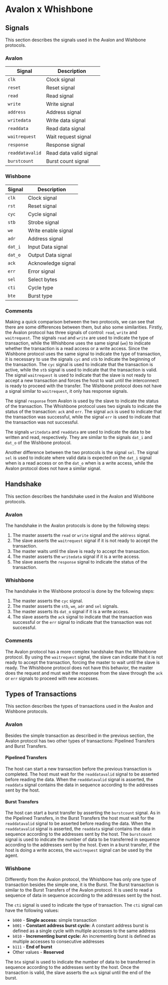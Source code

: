 # Avalon x Whishbone

## Signals

This section describes the signals used in the Avalon and Wishbone protocols.

### Avalon

| Signal | Description |
| ------ | ----------- |
| `clk` | Clock signal |
| `reset` | Reset signal |
| `read` | Read signal |
| `write` | Write signal |
| `address` | Address signal |
| `writedata` | Write data signal |
| `readdata` | Read data signal |
| `waitrequest` | Wait request signal |
| `response` | Response signal |
| `readdatavalid` | Read data valid signal |
| `burstcount` | Burst count signal |

### Wishbone

| Signal | Description |
| ------ | ----------- |
| `clk` | Clock signal |
| `rst` | Reset signal |
| `cyc` | Cycle signal |
| `stb` | Strobe signal |
| `we` | Write enable signal |
| `adr` | Address signal |
| `dat_i` | Input Data signal |
| `dat_o` | Output Data signal |
| `ack` | Acknowledge signal |
| `err` | Error signal |
| `sel` | Select bytes |
| `cti` | Cycle type |
| `bte` | Burst type |

### Comments

Making a quick comparison between the two protocols, we can see that there are some differences between them, but also some similarities. Firstly, the Avalon protocol has three signals of control: `read`, `write` and `waitrequest`. The signals `read` and `write` are used to indicate the type of transaction, while the Whishbone uses the same signal (`we`) to indicate whether the transaction is a read access or a write access. Since the Wishbone protocol uses the same signal to indicate the type of transaction, it is necessary to use the signals `cyc` and `stb` to indicate the beginning of the transaction. The `cyc` signal is used to indicate that the transaction is active, while the `stb` signal is used to indicate that the transaction is valid. The signal `waitrequest` is used to indicate that the slave is not ready to accept a new transaction and forces the host to wait until the interconnect is ready to proceed with the transfer. The Wishbone protocol does not have a signal similar to `waitrequest`, it only has response signals.  

The signal `response` from Avalon is used by the slave to indicate the status of the transaction. The Whishbone protocol uses two signals to indicate the status of the transaction: `ack` and `err`. The signal `ack` is used to indicate that the transaction was successful, while the signal `err` is used to indicate that the transaction was not successful.

The signals `writedata` and `readdata` are used to indicate the data to be written and read, respectively. They are similar to the signals `dat_i` and `dat_o` of the Wishbone protocol.

Another difference between the two protocols is the signal `sel`. The signal `sel` is used to indicate where valid data is expected on the `dat_i` signal when is a read access or on the `dat_o` when is a write access, while the Avalon protocol does not have a similar signal.

## Handshake

This section describes the handshake used in the Avalon and Wishbone protocols.

### Avalon

The handshake in the Avalon protocols is done by the following steps:

1. The master asserts the `read` or `write` signal and the `address` signal.
2. The slave asserts the `waitrequest` signal if it is not ready to accept the transaction.
3. The master waits until the slave is ready to accept the transaction.
4. The master asserts the `writedata` signal if it is a write access.
5. The slave asserts the `response` signal to indicate the status of the transaction.

### Whishbone

The handshake in the Wishbone protocol is done by the following steps:

1. The master asserts the `cyc` signal.
2. The master asserts the `stb`, `we`, `adr` and `sel` signals.
3. The master asserts its `dat_o` signal if it is a write access.
4. The slave asserts the `ack` signal to indicate that the transaction was successful or the `err` signal to indicate that the transaction was not successful.

### Comments

The Avalon protocol has a more complex handshake than the Whishbone protocol. By using the `waitrequest` signal, the slave can indicate that it is not ready to accept the transaction, forcing the master to wait until the slave is ready. The Whishbone protocol does not have this behavior, the master does the request and must wait the response from the slave through the `ack` or `err` signals to proceed with new accesses.

## Types of Transactions

This section describes the types of transactions used in the Avalon and Wishbone protocols.

### Avalon

Besides the simple transaction as described in the previous section, the Avalon protocol has two other types of transactions: Pipelined Transfers and Burst Transfers. 

#### Pipelined Transfers

The host can start a new transaction before the previous transaction is completed. The host must wait for the `readdatavalid` signal to be asserted before reading the data. When the `readdatavalid` signal is asserted, the `readdata` signal contains the data in sequence according to the addresses sent by the host.

#### Burst Transfers

The host can start a burst transfer by asserting the `burstcount` signal. As in the Pipelined Transfers, in the Burst Transfers the host must wait for the `readdatavalid` signal to be asserted before reading the data. When the `readdatavalid` signal is asserted, the `readdata` signal contains the data in sequence according to the addresses sent by the host. The `burstcount` signal is used to indicate the number of data to be transferred in sequence according to the addresses sent by the host. Even in a burst transfer, if the host is doing a write access, the `waitrequest` signal can be used by the agent.

### Wishbone

Differently from the Avalon protocol, the Whishbone has only one type of transaction besides the simple one, it is the Burst. The Burst transaction is similar to the Burst Transfers of the Avalon protocol. It is used to read a sequence of data in sequence according to the addresses sent by the host. 

The `cti` signal is used to indicate the type of transaction. The `cti` signal can have the following values:

- `b000` - **Single access:** simple transaction
- `b001` - **Constant address burst cycle:** A constant address burst is defined as a single cycle with multiple accesses to the same address
- `b010` - **Incrementing burst cycle:** An incrementing burst is defined as multiple accesses to consecutive addresses
- `b111` - **End of burst**
- Other values - **Reserved**

The `bte` signal is used to indicate the number of data to be transferred in sequence according to the addresses sent by the host. Once the transaction is valid, the slave asserts the `ack` signal until the end of the burst.
